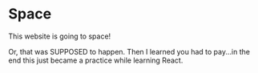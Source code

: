 # Space
This website is going to space!

Or, that was SUPPOSED to happen. Then I learned you had to pay...in the end this just became a practice while learning React.
